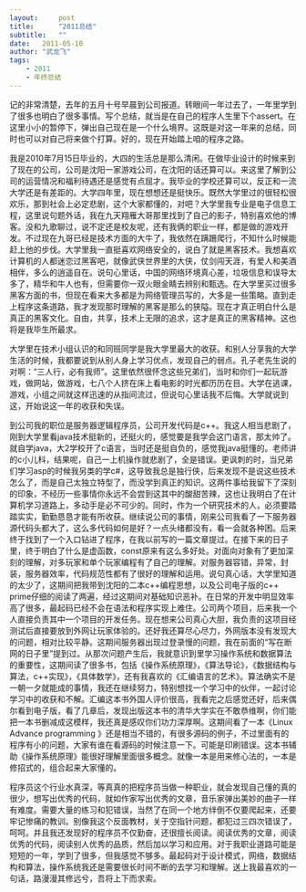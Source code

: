 ```yaml
---
layout:     post
title:      "2011总结"
subtitle:   "" 
date:   2011-05-10
author: "武龙飞"
tags:
    - 2011
    - 年终总结
---
```


记的非常清楚，去年的五月十号早晨到公司报道。转眼间一年过去了，一年里学到了很多也明白了很多事情。写个总结，就当是在自己的程序人生里下个assert。在这里小小的暂停下，弹出自己现在是一个什么境界。这既是对这一年来的总结，同时也可以对自己将来做个打算。好的，现在开始踏上咱的程序之路。

我是2010年7月15日毕业的，大四的生活总是那么清闲。在做毕业设计的时候来到了现在的公司，公司是沈阳一家游戏公司，在沈阳的话还算可以。来这里了解到公司的运营情况和福利待遇还是感觉有点屈才。我毕业的学校还算可以，反正和一流大学还是有差距的。大学四年里，现在想想还是挺快乐。既然大学里过的很轻松很欢乐，那到社会上必定悲剧，这个大家都懂的，对吧？大学里我专业是电子信息工程，这里说句题外话，我在九天翔雁大哥那里找到了自己的影子，特别喜欢他的博客。没和九歌聊过，说不定还是校友呢，还有我俩的职业一样，都是做的游戏开发。不过现在九哥已经是技术方面的大牛了，我依然在蹒跚爬行，不知什么时候能赶上他的步伐。大学里我一直挺喜欢网络安全的，说白了就是黑客技术。我想喜欢计算机的人都迷恋过黑客吧，就像武侠世界里的大侠，仗剑闯天涯，有爱人和美酒相伴，多么的逍遥自在。说句心里话，中国的网络环境真心差，垃圾信息和误导太多了，精华和牛人也有，但需要你一双火眼金睛去辨别和甄选。在大学里买过很多黑客方面的书，但现在看来大多都是为网络管理员写的，大多是一些策略。直到走上程序这条道路，我才发现那时理解的黑客是那么的狭隘。现在才真正明白什么是真正的黑客文化。自由，共享，技术上无限的追求，这才是真正的黑客精神。这也将是我毕生所最求。

大学里在技术小组认识的和同班同学是我大学里最大的收获。和别人分享我的大学生活的时候，我都要说到从别人身上学习优点，发现自己的弱点。孔子老先生说的对啊：“三人行，必有我师”。这里依然很怀念这些兄弟们，当时和你们一起玩游戏，做网站，做游戏，七八个人挤在床上看电影的时光都历历在目。大学在逃课，游戏，小组之间就这样迅速的从指间流过，但说句心里话我不后悔。大学就说到这，开始说这一年的收获和失误。

到公司我的职位是服务器逻辑程序员，公司开发代码是c++。我这人相当悲剧了，刚到大学里看java技术挺新的，还挺火的，感觉要是我学会这门语言，那太帅了。就自学java，大2学校开了c语言，当时还是挺自负的，感觉我java挺懂的。老师讲的c小儿科，结果呢，自己一上机操作就悲剧了，全是错误。更讽刺的时，当兄弟们学习asp的时候我另类的学c#，这导致我总是独行侠，后来发现不是说这些技术怎么了，而是自己太独立特型了，而没学到真正的知识。这两件事给我留下了深刻的印象，不经历一些事情你永远不会尝到这其中的酸甜苦辣，这也让我明白了在计算机学习道路上，多动手是必不可少的。同时，作为一个研究技术的人，必须要踏踏实实，勤勤恳恳才能有所收获。继续说公司的事情，刚来公司我看了一下服务器源代码头都大了，这么多代码如何是好？一点头绪都没有，看一会就各种困。后来终于找到了一个入口钻进了程序，在我以前写的一篇文章提过。在接下来的日子里，终于明白了什么是虚函数，const原来有这么多好处。对面向对象有了更加深刻的理解，对多玩家和单个玩家编程有了自己的理解。对服务器容错，异常，封装，服务器效率，代码规范性都有了很好的理解和运用。说句真心话，大学里知道的太少了，这期间把我带到沈阳的二本c++编程思想，以及公司电子版的c++ prime仔细的阅读了两遍，经过这期间对基础知识恶补。在日常的开发中明显效率高了很多，最起码已经不会在语法和程序实现上难住。公司两个项目，后来我一个人直接负责其中一个项目的开发任务。现在想来公司真心大胆，我负责的这项目经测试后直接要放到外网让玩家体验的。还好我还算尽心尽力，外网版本没有发现大的问题，相对比较平静。这期间服务器出现过登录慢的问题，我在前面的“写在断网的日子里”提到过。从那次问题产生后，我就意识到里学习操作系统和数据算法的重要性，这期间读了很多书，包括《操作系统原理》，《算法导论》，《数据结构与算法，c++实现》，《具体数学》，还有我喜欢的《汇编语言的艺术》。算法确实不是一朝一夕就能成的事情，我还在继续努力，特别想找一个学习中的伙伴，一起讨论学习中的收获和不解。汇编这本书外国人评价很高，我看完之后感觉还好，后来偶尔看到电子版，看了几章后，发现出版这本书的清华大学实在不敢恭维啊，你们能把一本书删减成这模样，我还真是感叹你们功力深厚啊。这期间看了一本《Linux Advance programming 》还是相当不错的，有很多源码的例子，不过里面有的程序有小的问题，大家有谁在看源码的时候注意一下。可能是印刷错误。这本书辅助《操作系统原理》能很好理解里面很多概念。就像一本是用来修心法的，一本是修招式的，组合起来大家懂的。

程序员这个行业水真深，等真真的把程序员当做一种职业，就会发现自己懂的真的很少，想写出优秀的代码，就如作家写出优秀的文章，音乐家弹出美妙的曲子一样有难度。需要大量的练习和犯错误，当然了在同一个地方绊倒不仅要爬起来，还要牢记惨痛的教训。别像我这个反面教材，关于空指针问题，都犯过三四次错误了，呵呵。并且我还发现好的程序员不仅勤奋，还很擅长阅读。阅读优秀的文章，阅读优秀的代码，阅读别人优秀的品质，然后加以学习和应用。对于我职业道路可能是短短的一年，学到了很多，但我感觉不够多。最起码对于设计模式，网络，数据结构和算法，操作系统我还是需要很长时间不断的去学习和理解。送上我最喜欢的一句话，路漫漫其修远兮，吾将上下而求索。